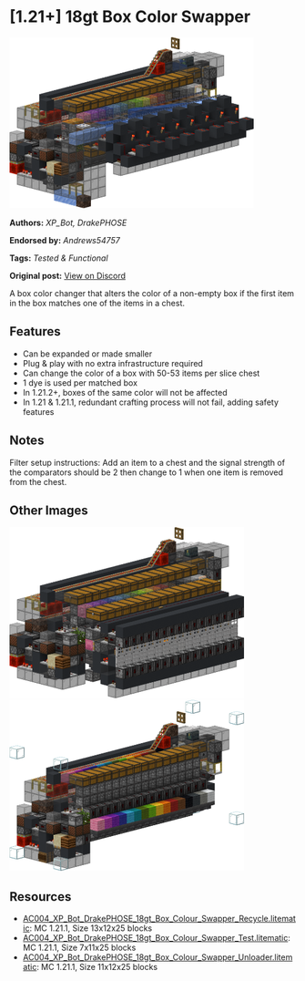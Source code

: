 # [1.21+] 18gt Box Color Swapper
<img alt="recycle.png" src="images/recycle.png?raw=1" height="300px">

**Authors:** *XP_Bot, DrakePHOSE*

**Endorsed by:** *Andrews54757*

**Tags:** *Tested & Functional*

**Original post:** [View on Discord](https://discord.com/channels/1375556143186837695/1392944031918456933)

A box color changer that alters the color of a non-empty box if the first item in the box matches one of the items in a chest.
## Features
- Can be expanded or made smaller
- Plug & play with no extra infrastructure required
- Can change the color of a box with 50-53 items per slice chest
- 1 dye is used per matched box
- In 1.21.2+, boxes of the same color will not be affected
- In 1.21 & 1.21.1, redundant crafting process will not fail, adding safety features
## Notes
Filter setup instructions: Add an item to a chest and the signal strength of the comparators should be 2 then change to 1 when one item is removed from the chest.

## Other Images
<img src="images/unloader.png?raw=1" height="300px">

<img src="images/test.png?raw=1" height="300px">

## Resources
- [AC004_XP_Bot_DrakePHOSE_18gt_Box_Colour_Swapper_Recycle.litematic](attachments/AC004_XP_Bot_DrakePHOSE_18gt_Box_Colour_Swapper_Recycle.litematic): MC 1.21.1, Size 13x12x25 blocks
- [AC004_XP_Bot_DrakePHOSE_18gt_Box_Colour_Swapper_Test.litematic](attachments/AC004_XP_Bot_DrakePHOSE_18gt_Box_Colour_Swapper_Test.litematic): MC 1.21.1, Size 7x11x25 blocks
- [AC004_XP_Bot_DrakePHOSE_18gt_Box_Colour_Swapper_Unloader.litematic](attachments/AC004_XP_Bot_DrakePHOSE_18gt_Box_Colour_Swapper_Unloader.litematic): MC 1.21.1, Size 11x12x25 blocks
